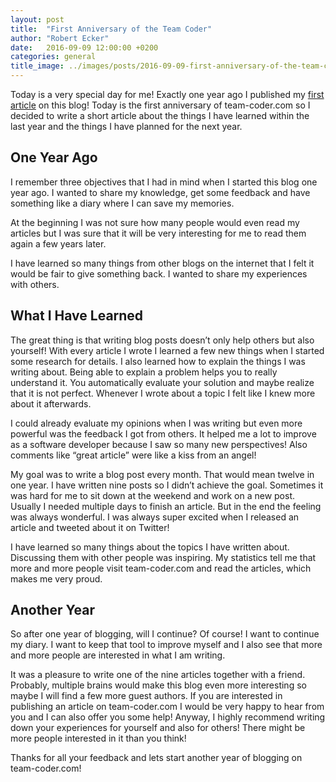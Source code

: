 ```yaml
---
layout: post
title:  "First Anniversary of the Team Coder"
author: "Robert Ecker"
date:   2016-09-09 12:00:00 +0200
categories: general
title_image: ../images/posts/2016-09-09-first-anniversary-of-the-team-coder/title-image.png
---
```


Today is a very special day for me! Exactly one year ago I published my [first article](https://team-coder.com/the-team-coder/) on this blog! Today is the first anniversary of team-coder.com so I decided to write a short article about the things I have learned within the last year and the things I have planned for the next year.

## One Year Ago

I remember three objectives that I had in mind when I started this blog one year ago. I wanted to share my knowledge, get some feedback and have something like a diary where I can save my memories.

At the beginning I was not sure how many people would even read my articles but I was sure that it will be very interesting for me to read them again a few years later.

I have learned so many things from other blogs on the internet that I felt it would be fair to give something back. I wanted to share my experiences with others.

## What I Have Learned

The great thing is that writing blog posts doesn’t only help others but also yourself! With every article I wrote I learned a few new things when I started some research for details. I also learned how to explain the things I was writing about. Being able to explain a problem helps you to really understand it. You automatically evaluate your solution and maybe realize that it is not perfect. Whenever I wrote about a topic I felt like I knew more about it afterwards.

I could already evaluate my opinions when I was writing but even more powerful was the feedback I got from others. It helped me a lot to improve as a software developer because I saw so many new perspectives! Also comments like “great article” were like a kiss from an angel!

My goal was to write a blog post every month. That would mean twelve in one year. I have written nine posts so I didn’t achieve the goal. Sometimes it was hard for me to sit down at the weekend and work on a new post. Usually I needed multiple days to finish an article. But in the end the feeling was always wonderful. I was always super excited when I released an article and tweeted about it on Twitter!

I have learned so many things about the topics I have written about. Discussing them with other people was inspiring. My statistics tell me that more and more people visit team-coder.com and read the articles, which makes me very proud.

## Another Year

So after one year of blogging, will I continue? Of course! I want to continue my diary. I want to keep that tool to improve myself and I also see that more and more people are interested in what I am writing.

It was a pleasure to write one of the nine articles together with a friend. Probably, multiple brains would make this blog even more interesting so maybe I will find a few more guest authors. If you are interested in publishing an article on team-coder.com I would be very happy to hear from you and I can also offer you some help! Anyway, I highly recommend writing down your experiences for yourself and also for others! There might be more people interested in it than you think!

Thanks for all your feedback and lets start another year of blogging on team-coder.com!
